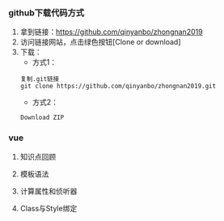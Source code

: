 ### github下载代码方式
1. 拿到链接：https://github.com/qinyanbo/zhongnan2019
2. 访问链接网站，点击绿色按钮[Clone or download]
3. 下载：
   - 方式1：
   ```
   复制.git链接
   git clone https://github.com/qinyanbo/zhongnan2019.git
   ```
   - 方式2：
   ```
   Download ZIP
   ```

### vue

1. 知识点回顾

2. 模板语法

3. 计算属性和侦听器

4. Class与Style绑定

